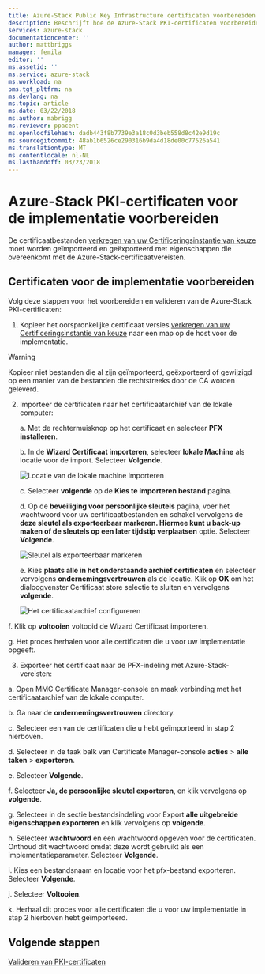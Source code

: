 ```yaml
---
title: Azure-Stack Public Key Infrastructure certificaten voorbereiden voor Azure-Stack geïntegreerd systemen implementatie | Microsoft Docs
description: Beschrijft hoe de Azure-Stack PKI-certificaten voorbereiden voor Azure-Stack geïntegreerd systemen.
services: azure-stack
documentationcenter: ''
author: mattbriggs
manager: femila
editor: ''
ms.assetid: ''
ms.service: azure-stack
ms.workload: na
pms.tgt_pltfrm: na
ms.devlang: na
ms.topic: article
ms.date: 03/22/2018
ms.author: mabrigg
ms.reviewer: ppacent
ms.openlocfilehash: dadb443f8b7739e3a18c0d3beb558d8c42e9d19c
ms.sourcegitcommit: 48ab1b6526ce290316b9da4d18de00c77526a541
ms.translationtype: MT
ms.contentlocale: nl-NL
ms.lasthandoff: 03/23/2018
---
```

# <a name="prepare-azure-stack-pki-certificates-for-deployment"></a>Azure-Stack PKI-certificaten voor de implementatie voorbereiden
De certificaatbestanden [verkregen van uw Certificeringsinstantie van keuze](azure-stack-get-pki-certs.md) moet worden geïmporteerd en geëxporteerd met eigenschappen die overeenkomt met de Azure-Stack-certificaatvereisten.


## <a name="prepare-certificates-for-deployment"></a>Certificaten voor de implementatie voorbereiden
Volg deze stappen voor het voorbereiden en valideren van de Azure-Stack PKI-certificaten: 

1.  Kopieer het oorspronkelijke certificaat versies [verkregen van uw Certificeringsinstantie van keuze](azure-stack-get-pki-certs.md) naar een map op de host voor de implementatie. 
  > [!WARNING]
  > Kopieer niet bestanden die al zijn geïmporteerd, geëxporteerd of gewijzigd op een manier van de bestanden die rechtstreeks door de CA worden geleverd.

2.  Importeer de certificaten naar het certificaatarchief van de lokale computer:

    a.  Met de rechtermuisknop op het certificaat en selecteer **PFX installeren**.

    b.  In de **Wizard Certificaat importeren**, selecteer **lokale Machine** als locatie voor de import. Selecteer **Volgende**.

    ![Locatie van de lokale machine importeren](.\media\prepare-pki-certs\1.png)

    c.  Selecteer **volgende** op de **Kies te importeren bestand** pagina.

    d.  Op de **beveiliging voor persoonlijke sleutels** pagina, voer het wachtwoord voor uw certificaatbestanden en schakel vervolgens de **deze sleutel als exporteerbaar markeren. Hiermee kunt u back-up maken of de sleutels op een later tijdstip verplaatsen** optie. Selecteer **Volgende**.

    ![Sleutel als exporteerbaar markeren](.\media\prepare-pki-certs\2.png)

    e.  Kies **plaats alle in het onderstaande archief certificaten** en selecteer vervolgens **ondernemingsvertrouwen** als de locatie. Klik op **OK** om het dialoogvenster Certificaat store selectie te sluiten en vervolgens **volgende**.

    ![Het certificaatarchief configureren](.\media\prepare-pki-certs\3.png)

  f.    Klik op **voltooien** voltooid de Wizard Certificaat importeren.

  g.    Het proces herhalen voor alle certificaten die u voor uw implementatie opgeeft.

3. Exporteer het certificaat naar de PFX-indeling met Azure-Stack-vereisten:

  a.    Open MMC Certificate Manager-console en maak verbinding met het certificaatarchief van de lokale computer.

  b.    Ga naar de **ondernemingsvertrouwen** directory.

  c.    Selecteer een van de certificaten die u hebt geïmporteerd in stap 2 hierboven.

  d.    Selecteer in de taak balk van Certificate Manager-console **acties** > **alle taken** > **exporteren**.

  e.    Selecteer **Volgende**.

  f.    Selecteer **Ja, de persoonlijke sleutel exporteren**, en klik vervolgens op **volgende**.

  g.    Selecteer in de sectie bestandsindeling voor Export **alle uitgebreide eigenschappen exporteren** en klik vervolgens op **volgende**.

  h.    Selecteer **wachtwoord** en een wachtwoord opgeven voor de certificaten. Onthoud dit wachtwoord omdat deze wordt gebruikt als een implementatieparameter. Selecteer **Volgende**.

  i.    Kies een bestandsnaam en locatie voor het pfx-bestand exporteren. Selecteer **Volgende**.

  j.    Selecteer **Voltooien**.

  k.    Herhaal dit proces voor alle certificaten die u voor uw implementatie in stap 2 hierboven hebt geïmporteerd.

## <a name="next-steps"></a>Volgende stappen
[Valideren van PKI-certificaten](validate-pki-certs.md)